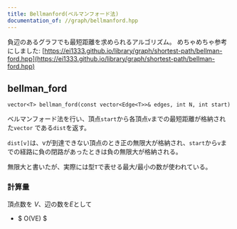 ```yaml
---
title: Bellmanford(ベルマンフォード法)
documentation_of: //graph/bellmanford.hpp
---
```


負辺のあるグラフでも最短距離を求められるアルゴリズム。
めちゃめちゃ参考にしました: [https://ei1333.github.io/library/graph/shortest-path/bellman-ford.hpp](https://ei1333.github.io/library/graph/shortest-path/bellman-ford.hpp)

## bellman_ford
```
vector<T> bellman_ford(const vector<Edge<T>>& edges, int N, int start)
```

ベルマンフォード法を行い、頂点`start`から各頂点`v`までの最短距離が格納された`vector`
である`dist`を返す。

`dist[v]`は、vが到達できない頂点のとき正の無限大が格納され、`start`から`v`までの経路に負の閉路があったときは負の無限大が格納される。

無限大と書いたが、実際には型`T`で表せる最大/最小の数が使われている。

### 計算量

頂点数を $V$、辺の数を$E$として
- $ O(VE) $

